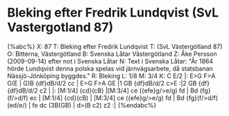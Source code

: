 # Bleking efter Fredrik Lundqvist (SvL Vastergotland 87)

{%abc%}
X: 87
T: Bleking efter Fredrik Lundqvist
T: (SvL Västergötland 87)
O: Bitterna, Västergötland
B: Svenska Låtar Västergötland
Z: Åke Persson (2009-09-14) efter not i Svenska Låtar
N: Text i Svenska Låtar: "År 1864 hörde Lundqvist denna polska spelas vid järnvägsarbete, då statsbanan Nässjö-Jönköping byggdes."
R: Bleking
L: 1/8
M: 3/4
K: C
E/2 |: E>G F>A G(E | G)B {df}dB/d/2 cc | E>G F>A GE |1 GB {df}dB/d/2 c>E :|2 GB {df}{df}dB/d/2 c2 |
|: [M:1/4] {cd}(cB) |[M:3/4] ce ({efe}g/>e/g) fd | Bd {fg}(f/>d/f) ec | [M:1/4] {cd}(cB) |
[M:3/4] ce ({efe}g/>e/g) fd | Bd {fg}(f/>d/f) (ed/e/) | fe dc (3B(GB) | d>(B c2) z2 :|
{%endabc%}
